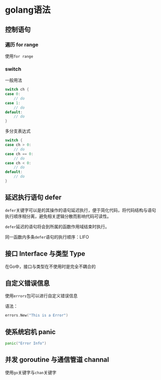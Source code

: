 # golang语法

## 控制语句

### 遍历 for range

使用`for range`

### switch

一般用法

```go
switch ch {
case 0:
    // do
case 1:
    // do
default:
    // do
}
```

多分支表达式

```go
switch {
case ch > 0:
    // do
case ch == 0:
    // do
case ch < 0:
	// do    
default:
    // do
}
```



## 延迟执行语句 defer

`defer`关键字可以是的其操作的语句延迟执行，便于简化代码，将代码结构与语句执行顺序相分离，避免相关逻辑分散而影响代码可读性。

`defer`延迟的语句将会到所属的函数作用域结束时执行。

同一函数内多条`defer`语句的执行顺序：LIFO

## 接口 Interface 与类型 Type

在Go中，接口与类型在不使用时是完全不耦合的

## 自定义错误信息

使用`errors`包可以进行自定义错误信息

语法：

```go
errors.New("This is a Error")
```

## 使系统宕机 panic

```go
panic("Error Info")
```

## 并发 goroutine 与通信管道 channal

使用`go`关键字与`chan`关键字

